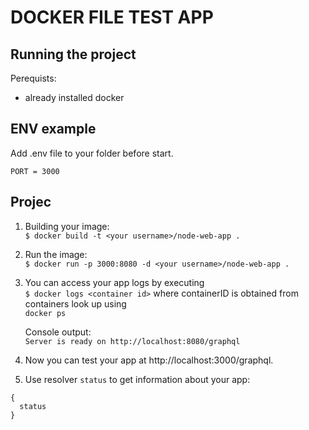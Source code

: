 # DOCKER FILE TEST APP

## Running the project
Perequists:
- already installed docker

## ENV example
Add .env file to your folder before start.
```
PORT = 3000
```

## Projec
1. Building your image: <br/>
  ```$ docker build -t <your username>/node-web-app .```
2. Run the image: <br/>
  ```$ docker run -p 3000:8080 -d <your username>/node-web-app .```
3. You can access your app logs by executing<br/>
```$ docker logs <container id>```
  where containerID  is obtained from containers look up using<br/>
```docker ps```

   Console output:<br/>
  `Server is ready on http://localhost:8080/graphql`

4. Now you can test your app at http://localhost:3000/graphql.

5. Use resolver `status` to get information about your app:

```
{
  status
}
```

